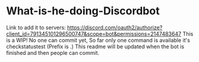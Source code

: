 # What-is-he-doing-Discordbot
Link to add it to servers: https://discord.com/oauth2/authorize?client_id=791345101296500747&scope=bot&permissions=2147483647
This is a WIP! No one can commit yet, So far only one command is available it's checkstatustest (Prefix is .) This readme will be updated when the bot is finished and then people can commit.
